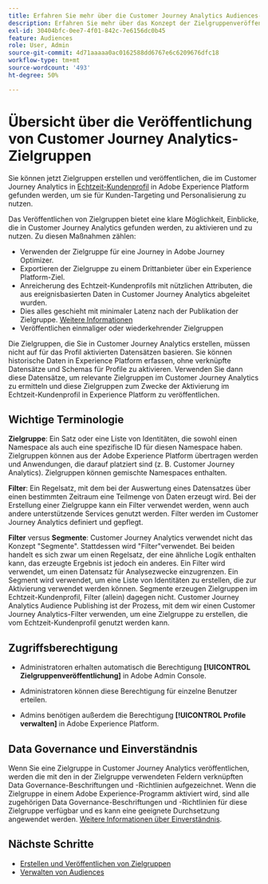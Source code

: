 ```yaml
---
title: Erfahren Sie mehr über die Customer Journey Analytics Audiences-Veröffentlichungsübersicht
description: Erfahren Sie mehr über das Konzept der Zielgruppenveröffentlichung in Customer Journey Analytics
exl-id: 30404bfc-0ee7-4f01-842c-7e6156dc0b45
feature: Audiences
role: User, Admin
source-git-commit: 4d71aaaaa0ac0162588dd6767e6c6209676dfc18
workflow-type: tm+mt
source-wordcount: '493'
ht-degree: 50%

---
```


# Übersicht über die Veröffentlichung von Customer Journey Analytics-Zielgruppen

Sie können jetzt Zielgruppen erstellen und veröffentlichen, die im Customer Journey Analytics in [Echtzeit-Kundenprofil](https://experienceleague.adobe.com/docs/experience-platform/profile/home.html?lang=de) in Adobe Experience Platform gefunden werden, um sie für Kunden-Targeting und Personalisierung zu nutzen.

Das Veröffentlichen von Zielgruppen bietet eine klare Möglichkeit, Einblicke, die in Customer Journey Analytics gefunden werden, zu aktivieren und zu nutzen. Zu diesen Maßnahmen zählen:

* Verwenden der Zielgruppe für eine Journey in Adobe Journey Optimizer.
* Exportieren der Zielgruppe zu einem Drittanbieter über ein Experience Platform-Ziel.
* Anreicherung des Echtzeit-Kundenprofils mit nützlichen Attributen, die aus ereignisbasierten Daten in Customer Journey Analytics abgeleitet wurden.
* Dies alles geschieht mit minimaler Latenz nach der Publikation der Zielgruppe. [Weitere Informationen](https://experienceleague.adobe.com/docs/analytics-platform/using/cja-components/audiences/publish.html#latency)
* Veröffentlichen einmaliger oder wiederkehrender Zielgruppen

Die Zielgruppen, die Sie in Customer Journey Analytics erstellen, müssen nicht auf für das Profil aktivierten Datensätzen basieren. Sie können historische Daten in Experience Platform erfassen, ohne verknüpfte Datensätze und Schemas für Profile zu aktivieren. Verwenden Sie dann diese Datensätze, um relevante Zielgruppen im Customer Journey Analytics zu ermitteln und diese Zielgruppen zum Zwecke der Aktivierung im Echtzeit-Kundenprofil in Experience Platform zu veröffentlichen.

## Wichtige Terminologie

**Zielgruppe**: Ein Satz oder eine Liste von Identitäten, die sowohl einen Namespace als auch eine spezifische ID für diesen Namespace haben. Zielgruppen können aus der Adobe Experience Platform übertragen werden und Anwendungen, die darauf platziert sind (z. B. Customer Journey Analytics). Zielgruppen können gemischte Namespaces enthalten.

**Filter**: Ein Regelsatz, mit dem bei der Auswertung eines Datensatzes über einen bestimmten Zeitraum eine Teilmenge von Daten erzeugt wird. Bei der Erstellung einer Zielgruppe kann ein Filter verwendet werden, wenn auch andere unterstützende Services genutzt werden. Filter werden im Customer Journey Analytics definiert und gepflegt.

**Filter** versus **Segmente**: Customer Journey Analytics verwendet nicht das Konzept &quot;Segmente&quot;. Stattdessen wird &quot;Filter&quot;verwendet. Bei beiden handelt es sich zwar um einen Regelsatz, der eine ähnliche Logik enthalten kann, das erzeugte Ergebnis ist jedoch ein anderes. Ein Filter wird verwendet, um einen Datensatz für Analysezwecke einzugrenzen. Ein Segment wird verwendet, um eine Liste von Identitäten zu erstellen, die zur Aktivierung verwendet werden können. Segmente erzeugen Zielgruppen im Echtzeit-Kundenprofil, Filter (allein) dagegen nicht. Customer Journey Analytics Audience Publishing ist der Prozess, mit dem wir einen Customer Journey Analytics-Filter verwenden, um eine Zielgruppe zu erstellen, die vom Echtzeit-Kundenprofil genutzt werden kann.

## Zugriffsberechtigung

* Administratoren erhalten automatisch die Berechtigung **[!UICONTROL Zielgruppenveröffentlichung]** in Adobe Admin Console.

* Administratoren können diese Berechtigung für einzelne Benutzer erteilen.

* Admins benötigen außerdem die Berechtigung **[!UICONTROL Profile verwalten]** in Adobe Experience Platform.

## Data Governance und Einverständnis

Wenn Sie eine Zielgruppe in Customer Journey Analytics veröffentlichen, werden die mit den in der Zielgruppe verwendeten Feldern verknüpften Data Governance-Beschriftungen und -Richtlinien aufgezeichnet.  Wenn die Zielgruppe in einem Adobe Experience-Programm aktiviert wird, sind alle zugehörigen Data Governance-Beschriftungen und -Richtlinien für diese Zielgruppe verfügbar und es kann eine geeignete Durchsetzung angewendet werden. [Weitere Informationen über Einverständnis](https://experienceleague.adobe.com/docs/experience-platform/data-governance/policies/user-guide.html?lang=de#consent-policy).

## Nächste Schritte

* [Erstellen und Veröffentlichen von Zielgruppen](/help/components/audiences/publish.md)
* [Verwalten von Audiences](/help/components/audiences/manage.md)
